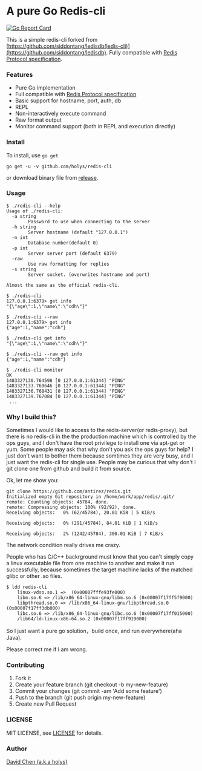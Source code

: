 A pure Go Redis-cli 
==================
[![Go Report Card](https://goreportcard.com/badge/github.com/holys/redis-cli)](https://goreportcard.com/report/github.com/holys/redis-cli)

This is a simple redis-cli forked from [https://github.com/siddontang/ledisdb(ledis-cli)](https://github.com/siddontang/ledisdb).
Fully compatible with [Redis Protocol specification](https://redis.io/topics/protocol).


### Features 

- Pure Go implementation
- Full compatible with [Redis Protocol specification](https://redis.io/topics/protocol)
- Basic support for hostname, port, auth, db
- REPL 
- Non-interactively execute command 
- Raw format output
- Monitor command support (both in REPL and execution directly)

### Install 

To install, use `go get`
```
go get -u -v github.com/holys/redis-cli 
```

or download binary file from [release](https://github.com/holys/redis-cli/releases).

### Usage

```
$ ./redis-cli --help
Usage of ./redis-cli:
  -a string
        Password to use when connecting to the server
  -h string
        Server hostname (default "127.0.0.1")
  -n int
        Database number(default 0)
  -p int
        Server server port (default 6379)
  -raw
        Use raw formatting for replies
  -s string
        Server socket. (overwrites hostname and port)

Almost the same as the official redis-cli.

$ ./redis-cli
127.0.0.1:6379> get info
"{\"age\":1,\"name\":\"cdh\"}"

$ ./redis-cli --raw
127.0.0.1:6379> get info
{"age":1,"name":"cdh"}

$ ./redis-cli get info
"{\"age\":1,\"name\":\"cdh\"}"

$ ./redis-cli --raw get info
{"age":1,"name":"cdh"}

$ ./redis-cli monitor
OK
1483327130.764598 [0 127.0.0.1:61344] "PING"
1483327133.769646 [0 127.0.0.1:61344] "PING"
1483327136.768431 [0 127.0.0.1:61344] "PING"
1483327139.767084 [0 127.0.0.1:61344] "PING"
 ...

```

### Why I build this?

Sometimes I would like to access to the redis-server(or redis-proxy), but there is no redis-cli in the
the production machine which is controlled by the ops guys, and I don't have the root privilege to 
install one via apt-get or yum. Some people may ask that why don't you ask the ops guys for help? I just 
don't want to bother them because somtimes they are very busy, and I just want the redis-cli for single use.
People may be curious that why don't I git clone one from github and build it from source. 

Ok, let me show you:
```
git clone https://github.com/antirez/redis.git
Initialized empty Git repository in /home/work/app/redis/.git/
remote: Counting objects: 45784, done.
remote: Compressing objects: 100% (92/92), done.
Receiving objects:   0% (62/45784), 20.01 KiB | 5 KiB/s

Receiving objects:   0% (291/45784), 84.01 KiB | 1 KiB/s

Receiving objects:   2% (1242/45784), 300.01 KiB | 7 KiB/s
```

The network condition really drives me crazy.

People who has C/C++ backrground must know that you can't simply copy a linux executable file
from one machine to another and make it run successfully, because sometimes the target machine
lacks of the matched glibc or other .so files.

```
$ ldd redis-cli
    linux-vdso.so.1 =>  (0x00007fffe93fe000)
    libm.so.6 => /lib/x86_64-linux-gnu/libm.so.6 (0x00007f17ff5f9000)
    libpthread.so.0 => /lib/x86_64-linux-gnu/libpthread.so.0 (0x00007f17ff3db000)
    libc.so.6 => /lib/x86_64-linux-gnu/libc.so.6 (0x00007f17ff015000)
    /lib64/ld-linux-x86-64.so.2 (0x00007f17ff919000)
```

So I just want a pure go solution，build once, and run everywhere(aha Java).

Please correct me if I am wrong.



### Contributing

1. Fork it
2. Create your feature branch (git checkout -b my-new-feature)
3. Commit your changes (git commit -am 'Add some feature')
4. Push to the branch (git push origin my-new-feature)
5. Create new Pull Request


### LICENSE

MIT LICENSE, see [LICENSE](./LICENSE) for details.

### Author

[David Chen (a.k.a holys)](https://github.com/holys)
